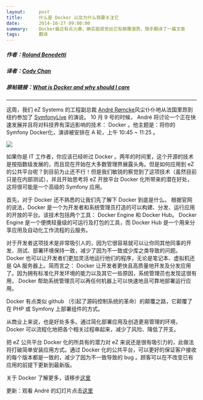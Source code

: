 ```yaml
---
layout:     post
title:      什么是 Docker 以及为什么我要关注它
date:       2014-10-27 09:00:00
summary:    Docker最近有点火爆，确实能感觉出它有颠覆潜质，随手翻译了一篇文章
tags:       翻译
---
```



##### 作者：[Roland Benedetti](https://twitter.com/rolandbenedetti)
##### 译者：[Cody Chan](http://int64ago.org/)

##### 原帖链接：[What is Docker and why should I care](http://ez.no/Blog/What-is-Docker-and-why-should-I-care)


***
这周，我们 eZ Systems 的工程副总裁 [André Rømcke](https://twitter.com/andrerom)风尘仆仆地从法国里昂到纽约参加了 [SymfonyLive](http://newyork2014.live.symfony.com/) 的演说。 10 月 9 号的时候， André 将讨论一个正在快速发展并且将对科技界有深远影响的技术： Docker 。他主题是：将你的 Symfony Docker化，演讲被安排在 A 轮，上午 10:45 ~ 11:25 。

![](http://int64ago.qiniudn.com/2014/10/27/abfa6ae1-5da0-11e4-82db-65b8e2f78942.jpg)


如果你是 IT 工作者，你应该已经听过 Docker 。两年的时间里，这个开源的技术是按指数级发展的，而且现在开始在大多数管理界展露头角。但是如何应用到 eZ 的公共平台呢？到目前为止还不行！但是我们敏锐的察觉到了这项技术（虽然目前只是在内部测试），并且开始思考将 eZ 开放平台 Docker 化所带来的潜在好处， 这将很可能是一个高级的 Symfony 应用。

首先，对于 Docker 还不熟悉的让我们先了解下 Docker 到底是什么。 根据官网的说法，Docker 是一个为开发者和系统管理员打造的可以构建、分发、运行应用的开放的平台。该技术包括两个工具： Docker Engine 和 Docker Hub。 Docker Engine 是一个便携轻量级的可运行及打包的工具，而 Docker Hub 是一个用来分享应用及自动化工作流程的云服务。

对于开发者这项技术是非常吸引人的，因为它很容易就可以让你同其他同事的开发、测试、部署环境保持一致，减少了因为不一致或少库之类导致的问题。 Docker 也可以让开发者们更加灵活地运行他们的程序，无论是笔记本、虚拟机还是 QA 服务器上。简而言之： Docker 让开发者更快且高质量地开发及分发应用了。因为拥有标准化开发环境的能力以及其它一些原因，系统管理员也发现这很有用， Docker 帮助系统管理员可以再任何机器上可以快速地且可靠地部署运行应用。

Docker 有点类似 github （引起了源码控制系统的革命）的颠覆之路，它颠覆了在 PHP 或 Symfony 上部署组件的方式。

从商业上来说，也是好处多多。通过简化部署应用及创造更易管理的环境， Docker 可以流程化地把各个相关过程串起来，减少了风险、降低了开支。

把 eZ 公共平台 Docker 化的所具有的潜力对 eZ 来说还是很有吸引力的，此做法将打破简单安装应用方式。通过 Docker 化的公共平台，可以更好的保证客户接收的每个版本都是一致的，减少了因为不一致导致的 bug 。顾客可以在不改变已有应用的前提下更新到最新版。

关于 Docker 了解更多，请移步[这里](https://www.docker.com/whatisdocker/)

更新：观看 André 的幻灯片点击[这里](https://speakerdeck.com/andrerom/dockerize-your-symfony-application)
